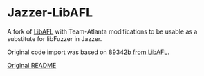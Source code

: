 # Jazzer-LibAFL

A fork of [LibAFL](https://github.com/AFLplusplus/LibAFL) with Team-Atlanta modifications to
be usable as a substitute for libFuzzer in Jazzer.

Original code import was based on [89342b from LibAFL](https://github.com/AFLplusplus/LibAFL/commit/89342b22c2011f455566d1b5516177b9857dd3f2).

[Original README](./README.old.md)
